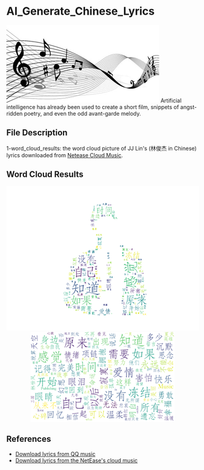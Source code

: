 # AI_Generate_Chinese_Lyrics
<img src="music.jpg"/>
Artificial intelligence has already been used to create a short film, snippets of angst-ridden poetry, and even the odd avant-garde melody.

## File Description
1-word_cloud_results: the word cloud picture of JJ Lin's (林俊杰 in Chinese) lyrics downloaded from [Netease Cloud Music](https://music.163.com).

## Word Cloud Results
<img src="1-word_cloud_results/WordCloudDefautColors2.png"/>
<div align=center><img width="75%" height="75%" src="1-word_cloud_results/WordCloudDefautColors.png"/></div>

## References
* [Download lyrics from QQ music](https://github.com/qwertyyb/lyricswordcloud)
* [Download lyrics from the NetEase's cloud music](https://github.com/2niuhe/lyrics_wordcloud)
